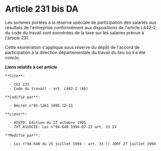 # Article 231 bis DA

Les sommes portées à la réserve spéciale de participation des salariés aux résultats de l'entreprise conformément aux
dispositions de l'article L442-2 du code du travail sont exonérées de la taxe sur les salaires prévue à l'article 231.

Cette exonération s'applique sous réserve du dépôt de l'accord de participation à la direction départementale du travail du
lieu où il a été conclu.

**Liens relatifs à cet article**

	**Cite**:

	  - CGI 231
	  - Code du travail - art. L442-2 (Ab)

	**Codifié par**:

	  - Décret n°95-1281 1995-12-11

	**Liens**:

	  - HISTO: Edition du 27 octobre 1995
	  - TXT_ASSOCIE: Loi n°94-640 1994-07-25 art. 33 IV

	**Modifié par**:

	  - Loi n°94-640 du 25 juillet 1994 - art. 33 () JORF 27 juillet 1994

